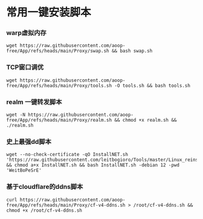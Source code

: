 # 常用一键安装脚本
### warp虚拟内存
```
wget https://raw.githubusercontent.com/aoop-free/App/refs/heads/main/Proxy/swap.sh && bash swap.sh
```
### TCP窗口调优
```
wget https://raw.githubusercontent.com/aoop-free/App/refs/heads/main/Proxy/tools.sh -O tools.sh && bash tools.sh
```
### realm 一键转发脚本
```
wget -N https://raw.githubusercontent.com/aoop-free/App/refs/heads/main/Proxy/realm.sh && chmod +x realm.sh && ./realm.sh
```
### 史上最强dd脚本
```
wget --no-check-certificate -qO InstallNET.sh 'https://raw.githubusercontent.com/leitbogioro/Tools/master/Linux_reinstall/InstallNET.sh' && chmod a+x InstallNET.sh && bash InstallNET.sh -debian 12 -pwd 'WeitBoPeSrE'
```
### 基于cloudflare的ddns脚本
```
curl https://raw.githubusercontent.com/aoop-free/App/refs/heads/main/Proxy/cf-v4-ddns.sh > /root/cf-v4-ddns.sh && chmod +x /root/cf-v4-ddns.sh
```
